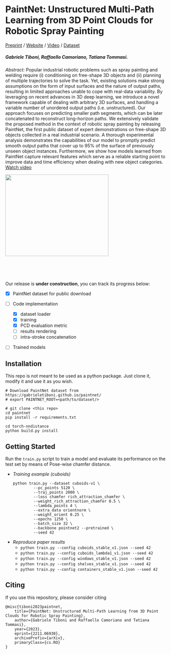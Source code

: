 # PaintNet: Unstructured Multi-Path Learning from 3D Point Clouds for Robotic Spray Painting

[Preprint](https://arxiv.org/abs/2211.06930) / [Website](https://gabrieletiboni.github.io/paintnet/) / [Video](https://gabrieletiboni.github.io/paintnet/) / [Dataset](https://zenodo.org/records/10105273)

##### Gabriele Tiboni, Raffaello Camoriano, Tatiana Tommasi.

*Abstract:* Popular industrial robotic problems such as spray painting and welding require (i) conditioning on free-shape 3D objects and (ii) planning of multiple trajectories to solve the task. Yet, existing solutions make strong assumptions on the form of input surfaces and the nature of output paths, resulting in limited approaches unable to cope with real-data variability. By leveraging on recent advances in 3D deep learning, we introduce a novel framework capable of dealing with arbitrary 3D surfaces, and handling a variable number of unordered output paths (i.e. unstructured). Our approach focuses on predicting smaller path segments, which can be later concatenated to reconstruct long-horizon paths. We extensively validate the proposed method in the context of robotic spray painting by releasing PaintNet, the first public dataset of expert demonstrations on free-shape 3D objects collected in a real industrial scenario. A thorough experimental analysis demonstrates the capabilities of our model to promptly predict smooth output paths that cover up to 95% of the surface of previously unseen object instances. Furthermore, we show how models learned from PaintNet capture relevant features which serve as a reliable starting point to improve data and time efficiency when dealing with new object categories. [Watch video](https://gabrieletiboni.github.io/paintnet/)


<img src="https://www.gabrieletiboni.com/assets/paintnet_overview-extrawhitespace.png" style="width: 80%; max-width: 900px; max-height: 320px;" />


Our release is **under construction**, you can track its progress below:

- [x] PaintNet dataset for public download
- [ ] Code implementation
	- [x] dataset loader
	- [x] training
	- [x] PCD evaluation metric
	- [ ] results rendering
	- [ ] intra-stroke concatenation
- [ ] Trained models


## Installation
This repo is not meant to be used as a python package. Just clone it, modify it and use it as you wish.
```
# Download PaintNet dataset from https://gabrieletiboni.github.io/paintnet/
# export PAINTNET_ROOT=<path/to/dataset/>

# git clone <this repo>
cd paintnet
pip install -r requirements.txt

cd torch-nndistance
python build.py install
```


## Getting Started
Run the `train.py` script to train a model and evaluate its performance on the test set by means of Pose-wise chamfer distance.

- *Training example (cuboids)*
	```
	python train.py --dataset cuboids-v1 \
			 --pc_points 5120 \
			 --traj_points 2000 \
			 --loss chamfer rich_attraction_chamfer \
			 --weight_rich_attraction_chamfer 0.5 \
			 --lambda_points 4 \
			 --extra_data orientnorm \
			 --weight_orient 0.25 \
			 --epochs 1250 \
			 --batch_size 32 \
			 --backbone pointnet2 --pretrained \
			 --seed 42
	```
- *Reproduce paper results* 
    - `python train.py --config cuboids_stable_v1.json --seed 42`
    - `python train.py --config cuboids_lambda1_v1.json --seed 42`
    - `python train.py --config windows_stable_v1.json --seed 42`
    - `python train.py --config shelves_stable_v1.json --seed 42`
    - `python train.py --config containers_stable_v1.json --seed 42`


## Citing
If you use this repository, please consider citing
```
@misc{tiboni2023paintnet,
	title={PaintNet: Unstructured Multi-Path Learning from 3D Point Clouds for Robotic Spray Painting}, 
	author={Gabriele Tiboni and Raffaello Camoriano and Tatiana Tommasi},
	year={2023},
	eprint={2211.06930},
	archivePrefix={arXiv},
	primaryClass={cs.RO}
}
```
